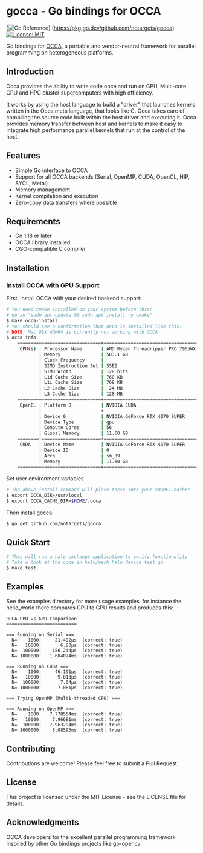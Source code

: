 # gocca - Go bindings for OCCA

[![Go Reference](https://pkg.go.dev/badge/github.com/notargets/gocca.svg)]
(https://pkg.go.dev/github.com/notargets/gocca)
[![License: MIT](https://img.shields.io/badge/License-MIT-yellow.svg)](https://opensource.org/licenses/MIT)

Go bindings for [OCCA](https://github.com/libocca/occa), a portable and 
vendor-neutral framework for parallel programming on heterogeneous platforms.

## Introduction
Occa provides the ability to write code once and run on GPU, Multi-core CPU 
and HPC cluster supercomputers with high efficiency.

It works by using the host language to build a "driver" that launches 
kernels written in the Occa meta  language, that looks like C. Occa takes 
care of compiling the source code built within the host driver and executing 
it. Occa provides memory transfer between host and kernels to make it easy 
to integrate high performance parallel kernels that run at the control of the 
host.

## Features

- Simple Go interface to OCCA
- Support for all OCCA backends (Serial, OpenMP, CUDA, OpenCL, HIP, SYCL, Metal)
- Memory management
- Kernel compilation and execution
- Zero-copy data transfers where possible

## Requirements

- Go 1.18 or later
- OCCA library installed
- CGO-compatible C compiler

## Installation

### Install OCCA with GPU Support

First, install OCCA with your desired backend support:

```bash
# You need cmake installed on your system before this:
# do an "sudo apt update && sudo apt install -y cmake"
$ make occa-install
# You should see a confirmation that occa is installed like this:
# NOTE: Mac OSX ARM64 is currently not working with OCCA
$ occa info
    ========+======================+============================================
     CPU(s) | Processor Name       | AMD Ryzen Threadripper PRO 7965WX 24-Cores 
            | Memory               | 503.1 GB                                   
            | Clock Frequency      |
            | SIMD Instruction Set | SSE2                                       
            | SIMD Width           | 128 bits                                   
            | L1d Cache Size       | 768 KB                                     
            | L1i Cache Size       | 768 KB                                     
            | L2 Cache Size        |  24 MB                                     
            | L3 Cache Size        | 128 MB                                     
    ========+======================+============================================
     OpenCL | Platform 0           | NVIDIA CUDA                                
            |----------------------+--------------------------------------------
            | Device 0             | NVIDIA GeForce RTX 4070 SUPER              
            | Device Type          | gpu                                        
            | Compute Cores        | 56                                         
            | Global Memory        | 11.60 GB                                   
    ========+======================+============================================
     CUDA   | Device Name          | NVIDIA GeForce RTX 4070 SUPER              
            | Device ID            | 0                                          
            | Arch                 | sm_89                                      
            | Memory               | 11.60 GB                                   
    ========+======================+============================================
```

Set user environment variables
```bash
# The above install command will place these into your $HOME/.bashrc
$ export OCCA_DIR=/usr/local
$ export OCCA_CACHE_DIR=$HOME/.occa
```
Then install gocca:
```bash
$ go get github.com/notargets/gocca
```

## Quick Start

```bash
# This will run a halo exchange application to verify functionality
# Take a look at the code in halo/mesh_halo_device_test.go
$ make test
```

## Examples
See the examples directory for more usage examples, for instance the 
hello_world there compares CPU to GPU results and produces this:
```aiignore
OCCA CPU vs GPU Comparison
==========================

=== Running on Serial ===
  N=    1000:     21.492µs  (correct: true)
  N=   10000:       6.83µs  (correct: true)
  N=  100000:    186.244µs  (correct: true)
  N= 1000000:   1.604074ms  (correct: true)

=== Running on CUDA ===
  N=    1000:     46.191µs  (correct: true)
  N=   10000:      9.013µs  (correct: true)
  N=  100000:       7.04µs  (correct: true)
  N= 1000000:      7.081µs  (correct: true)

=== Trying OpenMP (Multi-threaded CPU) ===

=== Running on OpenMP ===
  N=    1000:   7.778554ms  (correct: true)
  N=   10000:    7.96681ms  (correct: true)
  N=  100000:   7.963294ms  (correct: true)
  N= 1000000:    5.08593ms  (correct: true)
```

## Contributing
Contributions are welcome! Please feel free to submit a Pull Request.

## License
This project is licensed under the MIT License - see the LICENSE file for details.

## Acknowledgments
OCCA developers for the excellent parallel programming framework
Inspired by other Go bindings projects like go-opencv
